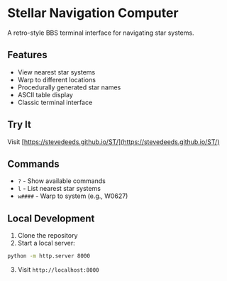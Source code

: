 # Stellar Navigation Computer

A retro-style BBS terminal interface for navigating star systems.

## Features
- View nearest star systems
- Warp to different locations
- Procedurally generated star names
- ASCII table display
- Classic terminal interface

## Try It
Visit [https://stevedeeds.github.io/ST/](https://stevedeeds.github.io/ST/)

## Commands
- `?` - Show available commands
- `l` - List nearest star systems
- `w####` - Warp to system (e.g., W0627)

## Local Development
1. Clone the repository
2. Start a local server:
```bash
python -m http.server 8000
```
3. Visit `http://localhost:8000`